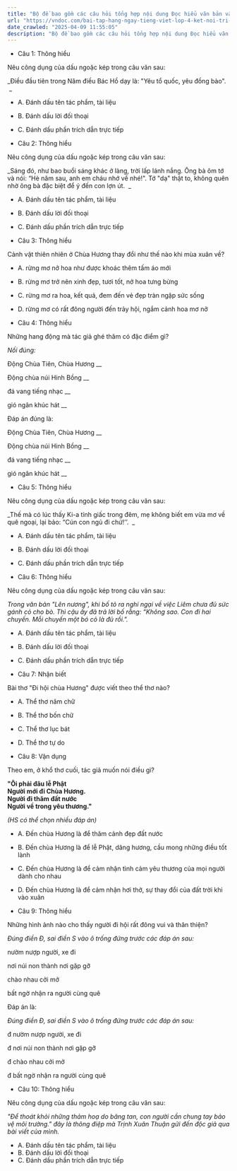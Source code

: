 ```yaml
---
title: "Bộ đề bao gồm các câu hỏi tổng hợp nội dung Đọc hiểu văn bản và Luyện từ và câu được học ở Tuần 29 trong chương trình Tiếng Việt lớp 4 Tập 2 Kết nối tri thức."
url: "https://vndoc.com/bai-tap-hang-ngay-tieng-viet-lop-4-ket-noi-tri-thuc-tuan-29-thu-2-338337"
date_crawled: "2025-04-09 11:55:05"
description: "Bộ đề bao gồm các câu hỏi tổng hợp nội dung Đọc hiểu văn bản và Luyện từ và câu được học ở Tuần 29 trong chương trình Tiếng Việt lớp 4 Tập 2 Kết nối tri thức."
---
```


* Câu 1:  Thông hiểu

Nêu công dụng của dấu ngoặc kép trong câu văn sau:

_Điều đầu tiên trong Năm điều Bác Hồ dạy là: "Yêu tổ quốc, yêu đồng bào".  _

  * A. Đánh dấu tên tác phẩm, tài liệu 
  * B. Đánh dấu lời đối thoại 
  * C. Đánh dấu phần trích dẫn trực tiếp 



* Câu 2:  Thông hiểu

Nêu công dụng của dấu ngoặc kép trong câu văn sau:

_Sáng đó, như bao buổi sáng khác ở làng, trời lấp lánh nắng. Ông bà ôm tớ và nói: “Hè năm sau, anh em cháu nhớ về nhé!". Tớ "dạ" thật to, không quên nhờ ông bà đặc biệt để ý đến con lợn út.  _

  * A. Đánh dấu tên tác phẩm, tài liệu 
  * B. Đánh dấu lời đối thoại 
  * C. Đánh dấu phần trích dẫn trực tiếp 



* Câu 3:  Thông hiểu

Cảnh vật thiên nhiên ở Chùa Hương thay đổi như thế nào khi mùa xuân về?

  * A. rừng mơ nở hoa như được khoác thêm tấm áo mới 
  * B. rừng mơ trở nên xinh đẹp, tươi tốt, nở hoa tưng bừng 
  * C. rừng mơ ra hoa, kết quả, đem đến vẻ đẹp tràn ngập sức sống 
  * D. rừng mơ có rất đông người đến trảy hội, ngắm cảnh hoa mơ nở 



* Câu 4:  Thông hiểu

Những hang động mà tác giả ghé thăm có đặc điểm gì?

_Nối đúng:_

Động Chùa Tiên, Chùa Hương  __

Động chùa núi Hinh Bồng __

đá vang tiếng nhạc __

gió ngân khúc hát __

Đáp án đúng là:

Động Chùa Tiên, Chùa Hương __

Động chùa núi Hinh Bồng __

đá vang tiếng nhạc __

gió ngân khúc hát __

* Câu 5: Thông hiểu

Nêu công dụng của dấu ngoặc kép trong câu văn sau:

_Thế mà có lúc thấy Ki-a tỉnh giấc trong đêm, mẹ không biết em vừa mơ về quê ngoại, lại bảo: “Cún con ngủ đi chứ!’’.  _

  * A. Đánh dấu tên tác phẩm, tài liệu 
  * B. Đánh dấu lời đối thoại 
  * C. Đánh dấu phần trích dẫn trực tiếp 



* Câu 6:  Thông hiểu

Nêu công dụng của dấu ngoặc kép trong câu văn sau:

_Trong văn bản "Lên nương", khi bố tỏ ra nghi ngại về việc Liêm chưa đủ sức gánh cỏ cho bò. Thì cậu ấy đã trả lời bố rằng: “Không sao. Con đi hai chuyến. Mỗi chuyến một bó cỏ là đủ rồi."._

  * A. Đánh dấu tên tác phẩm, tài liệu 
  * B. Đánh dấu lời đối thoại 
  * C. Đánh dấu phần trích dẫn trực tiếp 



* Câu 7:  Nhận biết

Bài thơ "Đi hội chùa Hương" được viết theo thể thơ nào?

  * A. Thể thơ năm chữ 
  * B. Thể thơ bốn chữ 
  * C. Thể thơ lục bát 
  * D. Thể thơ tự do 



* Câu 8:  Vận dụng

Theo em, ở khổ thơ cuối, tác giả muốn nói điều gì?

**"Ôi phải đâu lễ Phật**  
**Người mới đi Chùa Hương.**  
**Người đi thăm đất nước**  
**Người về trong yêu thương."**

_(HS có thể chọn nhiều đáp án)_

  * A. Đến chùa Hương là để thăm cảnh đẹp đất nước 
  * B. Đến chùa Hương là để lễ Phật, dâng hương, cầu mong những điều tốt lành 
  * C. Đến chùa Hương là để cảm nhận tình cảm yêu thương của mọi người dành cho nhau 
  * D. Đến chùa Hương là để cảm nhận hơi thở, sự thay đổi của đất trời khi vào xuân 



* Câu 9:  Thông hiểu

Những hình ảnh nào cho thấy người đi hội rất đông vui và thân thiện?

_Đúng điền Đ, sai điền S vào ô trống đứng trước các đáp án sau:_

nườm nượp người, xe đi

nơi núi non thành nơi gặp gỡ

chào nhau cởi mở

bất ngờ nhận ra người cùng quê

Đáp án là:

_Đúng điền Đ, sai điền S vào ô trống đứng trước các đáp án sau:_

đ nườm nượp người, xe đi

đ nơi núi non thành nơi gặp gỡ

đ chào nhau cởi mở

đ bất ngờ nhận ra người cùng quê

* Câu 10:  Thông hiểu

Nêu công dụng của dấu ngoặc kép trong câu văn sau:

_"Để thoát khỏi những thảm hoạ do băng tan, con người cần chung tay bảo vệ môi trường." đây là thông điệp mà Trịnh Xuân Thuận gửi đến độc giả qua bài viết của mình._

  * A. Đánh dấu tên tác phẩm, tài liệu 
  * B. Đánh dấu lời đối thoại 
  * C. Đánh dấu phần trích dẫn trực tiếp 



